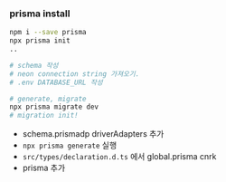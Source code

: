 ### prisma install

```bash
npm i --save prisma
npx prisma init
..

# schema 작성
# neon connection string 가져오기.
# .env DATABASE_URL 작성

# generate, migrate
npx prisma migrate dev
# migration init!
```

- schema.prismadp driverAdapters 추가
- `npx prisma generate` 실행
- `src/types/declaration.d.ts` 에서 global.prisma cnrk
- prisma 추가
